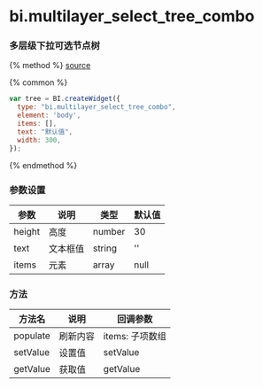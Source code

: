 # bi.multilayer_select_tree_combo

### 多层级下拉可选节点树

{% method %}
[source](https://jsfiddle.net/fineui/conjw6dL/)

{% common %}
```javascript
var tree = BI.createWidget({
  type: "bi.multilayer_select_tree_combo",
  element: 'body',
  items: [],
  text: "默认值",
  width: 300,
});
```

{% endmethod %}



### 参数设置

| 参数     | 说明   | 类型     | 默认值  |
| ------ | ---- | ------ | ---- |
| height | 高度   | number | 30   |
| text   | 文本框值 | string | ''   |
| items  | 元素   | array  | null |



### 方法

| 方法名      | 说明   | 回调参数        |
| -------- | ---- | ----------- |
| populate | 刷新内容 | items: 子项数组 |
| setValue | 设置值  | setValue    |
| getValue | 获取值  | getValue    |

